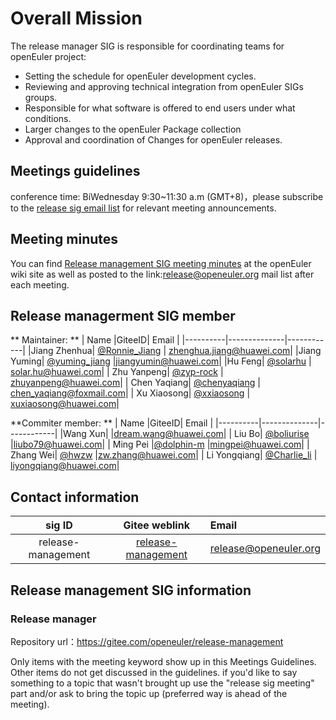 # Overall Mission

The release manager SIG is responsible for coordinating teams for openEuler project:

- Setting the schedule for openEuler development cycles.
- Reviewing and approving technical integration from openEuler SIGs groups.
- Responsible for what software is offered to end users under what conditions.
- Larger changes to the openEuler Package collection
- Approval and coordination of Changes for openEuler releases.



## Meetings guidelines

conference time: BiWednesday 9:30~11:30 a.m (GMT+8)，please subscribe to the [release sig email list](https://openeuler.org/en/community/mailing-list/) for relevant meeting announcements.

## Meeting minutes
You can find [Release management SIG meeting minutes](https://gitee.com/openeuler/release-management/wikis) at the openEuler wiki site as well as posted to the link:release@openeuler.org mail list after each meeting.

## Release managerment SIG member
** Maintainer: **
|   Name |GiteeID| Email   |
|----------|--------------|------------|
|Jiang Zhenhua| [@Ronnie_Jiang](https://gitee.com/Ronnie_Jiang) | zhenghua.jiang@huawei.com|
|Jiang Yuming|  [@yuming_jiang](https://gitee.com/yuming_jiang)  |jiangyumin@huawei.com|
|Hu Feng| [@solarhu](https://gitee.com/solarhu) | solar.hu@huawei.com|
| Zhu Yanpeng| [@zyp-rock](https://gitee.com/zyp-rock) | zhuyanpeng@huawei.com|
| Chen Yaqiang| [@chenyaqiang](https://gitee.com/chenyaqiang) | chen_yaqiang@foxmail.com|
| Xu Xiaosong| [@xxiaosong](https://gitee.com/xxiaosong) | xuxiaosong@huawei.com|

**Commiter member: **
|   Name |GiteeID| Email   |
|----------|--------------|------------|
|Wang Xun| |dream.wang@huawei.com|
| Liu Bo| [@boliurise](https://gitee.com/boliurise)  |liubo79@huawei.com|
| Ming Pei |[@dolphin-m](https://gitee.com/dolphin-m)  |mingpei@huawei.com|
| Zhang Wei| [@hwzw](https://gitee.com/hwzw)  |zw.zhang@huawei.com|
| Li Yongqiang| [@Charlie_li](https://gitee.com/Charlie_li) | liyongqiang@huawei.com|

## Contact information

| sig ID| Gitee weblink           | Email  |
| :-------------: |:--------:| :-----|
|release-management|[release-management](https://gitee.com/openeuler/release-management/)|release@openeuler.org|


## Release management SIG information

### Release manager

Repository url：https://gitee.com/openeuler/release-management

Only items with the meeting keyword show up in this Meetings Guidelines. Other items do not get discussed in the guidelines. if you'd like to say something to a topic that wasn't brought up use the "release sig meeting" part and/or ask to bring the topic up (preferred way is ahead of the meeting).